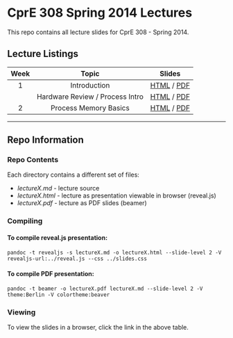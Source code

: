 # CprE 308 Spring 2014 Lectures
This repo contains all lecture slides for CprE 308 - Spring 2014.

## Lecture Listings

| Week | Topic | Slides |
|:----:|:-----:|:------:|
| 1 | Introduction | [HTML](https://rawgithub.com/CprE308/lectures/master/lecture1/lecture1.html) / [PDF](https://github.com/CprE308/lectures/blob/master/lecture1/lecture1.pdf?raw=true) |
|   | Hardware Review / Process Intro | [HTML](https://rawgithub.com/CprE308/lectures/master/lecture2/lecture2.html) / [PDF](https://github.com/CprE308/lectures/blob/master/lecture2/lecture2.pdf?raw=true) |
| 2 | Process Memory Basics | [HTML](https://rawgithub.com/CprE308/lectures/master/lecture5/lecture5.html) / [PDF](https://github.com/CprE308/lectures/blob/master/lecture5/lecture5.pdf?raw=true) |

------------

## Repo Information

### Repo Contents
Each directory contains a different set of files:

 - *lectureX.md* - lecture source
 - *lectureX.html* - lecture as presentation viewable in browser (reveal.js)
 - *lectureX.pdf* - lecture as PDF slides (beamer)

### Compiling
#### To compile reveal.js presentation:
    pandoc -t revealjs -s lectureX.md -o lectureX.html --slide-level 2 -V revealjs-url:../reveal.js --css ../slides.css

#### To compile PDF presentation:
    pandoc -t beamer -o lectureX.pdf lectureX.md --slide-level 2 -V theme:Berlin -V colortheme:beaver

### Viewing
To view the slides in a browser, click the link in the above table.

